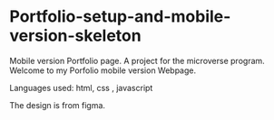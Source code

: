 # Portfolio-setup-and-mobile-version-skeleton
Mobile version Portfolio page. A project  for  the microverse program.
Welcome to my Porfolio mobile version Webpage.

Languages used: html, css , javascript 

The design is from figma.

